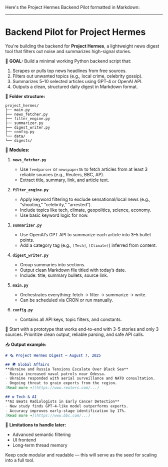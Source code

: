 Here's the Project Hermes Backend Pilot formatted in Markdown:

---

# Backend Pilot for Project Hermes

You're building the backend for **Project Hermes**, a lightweight news digest tool that filters out noise and summarizes high-signal stories.

🎯 **GOAL:**
Build a minimal working Python backend script that:
1.  Scrapes or pulls top news headlines from free sources.
2.  Filters out unwanted topics (e.g., local crime, celebrity gossip).
3.  Summarizes 5–10 selected articles using GPT-4 or OpenAI API.
4.  Outputs a clean, structured daily digest in Markdown format.

📁 **Folder structure:**

```
project_hermes/
├── main.py
├── news_fetcher.py
├── filter_engine.py
├── summarizer.py
├── digest_writer.py
├── config.py
└── data/
└── digests/
```

🧱 **Modules:**

1.  **`news_fetcher.py`**
    *   Use `feedparser` or `newspaper3k` to fetch articles from at least 3 reliable sources (e.g., Reuters, BBC, AP).
    *   Extract title, summary, link, and article text.

2.  **`filter_engine.py`**
    *   Apply keyword filtering to exclude sensational/local news (e.g., “shooting,” “celebrity,” “arrested”).
    *   Include topics like tech, climate, geopolitics, science, economy.
    *   Use basic keyword logic for now.

3.  **`summarizer.py`**
    *   Use OpenAI’s GPT API to summarize each article into 3–5 bullet points.
    *   Add a category tag (e.g., `[Tech]`, `[Climate]`) inferred from content.

4.  **`digest_writer.py`**
    *   Group summaries into sections.
    *   Output clean Markdown file titled with today’s date.
    *   Include: title, summary bullets, source link.

5.  **`main.py`**
    *   Orchestrates everything: fetch → filter → summarize → write.
    *   Can be scheduled via CRON or run manually.

6.  **`config.py`**
    *   Contains all API keys, topic filters, and constants.

🧪 Start with a prototype that works end-to-end with 3–5 stories and only 3 sources. Prioritize clean output, reliable parsing, and safe API calls.

📥 **Output example:**

```markdown
# 🗞️ Project Hermes Digest — August 7, 2025

## 🌍 Global Affairs
**Ukraine and Russia Tensions Escalate Over Black Sea**
- Russia increased naval patrols near Odessa.
- Ukraine responded with aerial surveillance and NATO consultation.
- Ongoing threat to grain exports from the region.
[Read more →](https://www.reuters.com/...)

## ⚙️ Tech & AI
**AI Beats Radiologists in Early Cancer Detection**
- New study finds GPT-4-like model outperforms experts.
- Accuracy improves early-stage identification by 17%.
[Read more →](https://www.bbc.com/...)
```

🧠 **Limitations to handle later:**

*   Advanced semantic filtering
*   UI frontend
*   Long-term thread memory

Keep code modular and readable — this will serve as the seed for scaling into a full tool.